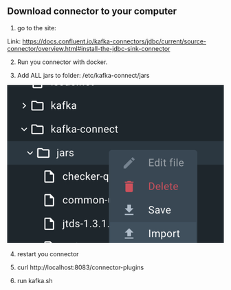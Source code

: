 ## Download connector to your computer 

1) go to the site:

Link:
https://docs.confluent.io/kafka-connectors/jdbc/current/source-connector/overview.html#install-the-jdbc-sink-connector

2) Run you connector with docker.

3) Add ALL jars to folder: /etc/kafka-connect/jars 
<img src="img/import.png">

4) restart you connector 

5) curl http://localhost:8083/connector-plugins 

6) run kafka.sh